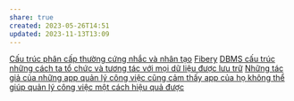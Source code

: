 ```yaml
---
share: true
created: 2023-05-26T14:51
updated: 2023-11-13T13:09
---
```


[Cấu trúc phân cấp thường cứng nhắc và nhân tạo](../../../Khoa%20h%E1%BB%8Dc%20d%E1%BB%AF%20li%E1%BB%87u/Qu%E1%BA%A3n%20l%C3%BD%20d%E1%BB%AF%20li%E1%BB%87u/C%E1%BA%A5u%20tr%C3%BAc%20ph%C3%A2n%20c%E1%BA%A5p%20th%C6%B0%E1%BB%9Dng%20c%E1%BB%A9ng%20nh%E1%BA%AFc%20v%C3%A0%20nh%C3%A2n%20t%E1%BA%A1o.md)
[Fibery](../../../../%F0%9F%93%9C%20T%C3%A0i%20nguy%C3%AAn/L%C3%A0m%20d%E1%BB%B1%20%C3%A1n/Ph%E1%BA%A7n%20m%E1%BB%81m%20l%C3%A0m%20vi%E1%BB%87c%20nh%C3%B3m%20(groupware)/Ph%E1%BA%A7n%20m%E1%BB%81m%20qu%E1%BA%A3n%20l%C3%BD%20c%C3%B4ng%20vi%E1%BB%87c/Fibery.md)
[DBMS cấu trúc những cách ta tổ chức và tương tác với mọi dữ liệu được lưu trữ](./DBMS%20c%E1%BA%A5u%20tr%C3%BAc%20nh%E1%BB%AFng%20c%C3%A1ch%20ta%20t%E1%BB%95%20ch%E1%BB%A9c%20v%C3%A0%20t%C6%B0%C6%A1ng%20t%C3%A1c%20v%E1%BB%9Bi%20m%E1%BB%8Di%20d%E1%BB%AF%20li%E1%BB%87u%20%C4%91%C6%B0%E1%BB%A3c%20l%C6%B0u%20tr%E1%BB%AF.md)
[Những tác giả của những app quản lý công việc cũng cảm thấy app của họ không thể giúp quản lý công việc một cách hiệu quả được](../../../Kinh%20t%E1%BA%BF%20h%E1%BB%8Dc%20v%C3%A0%20ch%E1%BB%A7%20ngh%C4%A9a%20t%C3%A2n%20t%E1%BB%B1%20do.%20T%C3%A2m%20l%C3%BD%20h%E1%BB%8Dc%20qu%E1%BA%A3n%20l%C3%BD%20v%C3%A0%20lao%20%C4%91%E1%BB%99ng/T%C3%A2m%20l%C3%BD%20h%E1%BB%8Dc%20qu%E1%BA%A3n%20l%C3%BD%20v%C3%A0%20lao%20%C4%91%E1%BB%99ng/Nh%E1%BB%AFng%20t%C3%A1c%20gi%E1%BA%A3%20c%E1%BB%A7a%20nh%E1%BB%AFng%20app%20qu%E1%BA%A3n%20l%C3%BD%20c%C3%B4ng%20vi%E1%BB%87c%20c%C5%A9ng%20c%E1%BA%A3m%20th%E1%BA%A5y%20app%20c%E1%BB%A7a%20h%E1%BB%8D%20kh%C3%B4ng%20th%E1%BB%83%20gi%C3%BAp%20qu%E1%BA%A3n%20l%C3%BD%20c%C3%B4ng%20vi%E1%BB%87c%20m%E1%BB%99t%20c%C3%A1ch%20hi%E1%BB%87u%20qu%E1%BA%A3%20%C4%91%C6%B0%E1%BB%A3c.md)
